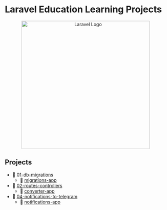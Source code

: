 # Laravel Education Learning Projects

<p align="center"><a href="https://laravel.com" target="_blank"><img src="https://raw.githubusercontent.com/laravel/art/master/logo-lockup/5%20SVG/2%20CMYK/1%20Full%20Color/laravel-logolockup-cmyk-red.svg" width="400" alt="Laravel Logo"></a></p>

## Projects

* 📁 [01-db-migrations](./01-db-migrations)
  * 📁 [migrations-app](./01-db-migrations/migrations-app)
* 📁 [02-routes-controllers](./02-routes-controllers/)
  * 📁 [converter-app](./02-routes-controllers/converter-app/)
* 📁 [04-notifications-to-telegram](./04-notifications-to-telegram/)
  * 📁 [notifications-app](./04-notifications-to-telegram/notifications-app/)


